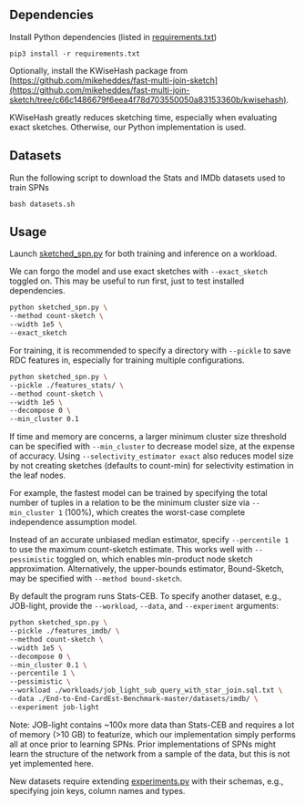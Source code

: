 <meta name="robots" content="noindex">

## Dependencies

Install Python dependencies (listed in [requirements.txt](/requirements.txt))
```
pip3 install -r requirements.txt
```

Optionally, install the KWiseHash package from [https://github.com/mikeheddes/fast-multi-join-sketch](https://github.com/mikeheddes/fast-multi-join-sketch/tree/c66c1486679f6eea4f78d703550050a83153360b/kwisehash).

KWiseHash greatly reduces sketching time, especially when evaluating exact sketches. Otherwise, our Python implementation is used.

## Datasets

Run the following script to download the Stats and IMDb datasets used to train SPNs

```
bash datasets.sh
```

## Usage

Launch [sketched_spn.py](/sketched_spn.py) for both training and inference on a workload.

We can forgo the model and use exact sketches with `--exact_sketch` toggled on.
This may be useful to run first, just to test installed dependencies.

```bash
python sketched_spn.py \
--method count-sketch \
--width 1e5 \
--exact_sketch
```

For training, it is recommended to specify a directory with `--pickle` to save RDC features in, especially for training multiple configurations. 
```bash
python sketched_spn.py \
--pickle ./features_stats/ \
--method count-sketch \
--width 1e5 \
--decompose 0 \
--min_cluster 0.1 
```

If time and memory are concerns, a larger minimum cluster size threshold can be specified with `--min_cluster` to decrease model size, at the expense of accuracy.
Using `--selectivity_estimator exact` also reduces model size by not creating sketches (defaults to count-min) for selectivity estimation in the leaf nodes.

For example, the fastest model can be trained by specifying the total number of tuples in a relation to be the minimum cluster size via `--min_cluster 1` (100%), which creates the worst-case complete independence assumption model.

Instead of an accurate unbiased median estimator, specify `--percentile 1` to use the maximum count-sketch estimate.
This works well with `--pessimistic` toggled on, which enables min-product node sketch approximation.
Alternatively, the upper-bounds estimator, Bound-Sketch, may be specified with `--method bound-sketch`. 

By default the program runs Stats-CEB. To specify another dataset, e.g., JOB-light, provide the `--workload`, `--data`, and `--experiment` arguments:
```bash
python sketched_spn.py \
--pickle ./features_imdb/ \
--method count-sketch \
--width 1e5 \
--decompose 0 \
--min_cluster 0.1 \
--percentile 1 \
--pessimistic \
--workload ./workloads/job_light_sub_query_with_star_join.sql.txt \
--data ./End-to-End-CardEst-Benchmark-master/datasets/imdb/ \
--experiment job-light
```
Note: JOB-light contains ~100x more data than Stats-CEB and requires a lot of memory (>10 GB) to featurize, which our implementation simply performs all at once prior to learning SPNs. Prior implementations of SPNs might learn the structure of the network from a sample of the data, but this is not yet implemented here. 

New datasets require extending [experiments.py](/experiments.py) with their schemas, e.g., specifying join keys, column names and types.

